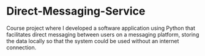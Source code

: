 # Direct-Messaging-Service
Course project where I developed a software application using Python that facilitates direct messaging between users on a messaging platform, storing the data locally so that the system could be used without an internet connection.
